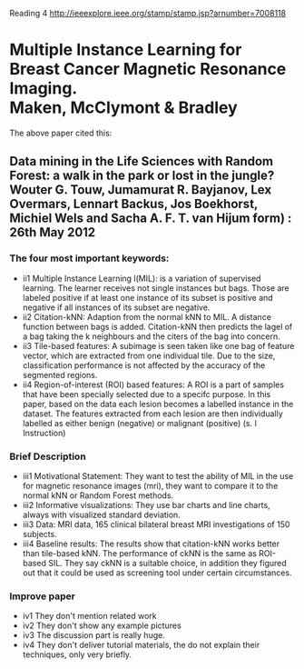 Reading 4
<a href="http://ieeexplore.ieee.org/stamp/stamp.jsp?arnumber=7008118">http://ieeexplore.ieee.org/stamp/stamp.jsp?arnumber=7008118</a>
<h1>
  Multiple Instance Learning for Breast Cancer 
  Magnetic Resonance Imaging.<br>Maken, McClymont & Bradley <br>  
</h1>


The above paper cited this:

<h2>Data mining in the Life Sciences with Random Forest: a walk in the park or lost in the jungle?
Wouter G. Touw, Jumamurat R. Bayjanov, Lex Overmars, Lennart Backus, Jos Boekhorst, Michiel Wels and Sacha A. F. T. van Hijum
 form) : 26th May 2012</h2>

<h3>The four most important keywords:</h3>
<ul>
<li>ii1  Multiple Instance Learning l(MIL): is a variation of supervised learning. The learner receives not single instances but bags. Those are labeled positive if at least one instance of its subset is positive and negative if all instances of its subset are negative.
</li><li>ii2 Citation-kNN: Adaption from the normal kNN to MIL. A distance function between bags is added. Citation-kNN then predicts the lagel of a bag taking the k neighbours and the citers of the bag into concern.
</li><li>ii3 Tile-based features: A subimage is seen taken like one bag of feature vector, which are extracted from one individual tile. Due to the size, classification performance is not affected by the accuracy of the segmented regions.
</li><li>ii4 Region-of-interest (ROI) based features: A ROI is a part of samples that have been specially selected due to a specifc purpose. In this paper, based on the data each lesion becomes a labelled instance in the dataset. The features extracted from each lesion are then  individually  labelled  as either  benign  (negative)  or  malignant  (positive) (s. I Instruction)
</li></ul>

<h3>Brief Description</h3>
<ul><li>iii1 Motivational Statement:
They want to test the ability of MIL in the use for magnetic resonance images (mri), they want to compare it to the normal kNN or Random Forest methods. 
</li><li> iii2 Informative visualizations:
They use bar charts and line charts, always with visualized standard deviation.
</li><li> iii3 Data:
MRI data,  165  clinical  bilateral  breast  MRI  investigations  of  150  subjects.
</li><li> iii4 Baseline results: The results show that citation-kNN works better than tile-based kNN. The performance of ckNN is the same as ROI-based SIL. They say ckNN is a suitable choice, in addition they figured out that it could be used as screening tool under certain circumstances.
</li></ul>

<h3>Improve paper</h3>
<ul><li>iv1 They don't mention related work
</li><li> iv2 They don't show any example pictures
</li><li> iv3 The discussion part is really huge.
</li><li> iv4 They don't deliver tutorial materials, the do not explain their techniques, only very briefly.
</li></ul>

